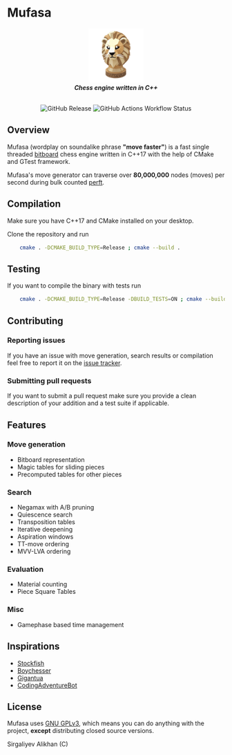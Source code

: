 # Mufasa

<div align="center">
<img src="./assets/icon.png" style="width:25%;">
<br>
<b><i>Chess engine written in C++</i></b>
<br>
<br>

![GitHub Release](https://img.shields.io/github/v/release/kanin9/mufasa?style=for-the-badge)
![GitHub Actions Workflow Status](https://img.shields.io/github/actions/workflow/status/kanin9/mufasa/cmake_release.yml?style=for-the-badge)


</div>

## Overview

Mufasa (wordplay on soundalike phrase **"move faster"**) is a fast single threaded [bitboard](https://www.chessprogramming.org/Bitboards) chess engine written in C++17 with the help of CMake and GTest framework.

Mufasa's move generator can traverse over **80,000,000** nodes (moves) per second during bulk counted [perft](https://www.chessprogramming.org/Perft).

## Compilation

Make sure you have C++17 and CMake installed on your desktop.

Clone the repository and run

```sh
    cmake . -DCMAKE_BUILD_TYPE=Release ; cmake --build .
```

## Testing

If you want to compile the binary with tests run

```sh
    cmake . -DCMAKE_BUILD_TYPE=Release -DBUILD_TESTS=ON ; cmake --build .
```

## Contributing

### Reporting issues

If you have an issue with move generation, search results or compilation feel free to report it on the [issue tracker](https://github.com/kanin9/mufasa/issues).

### Submitting pull requests

If you want to submit a pull request make sure you provide a clean description of your addition and a test suite if applicable.  

## Features

### Move generation
- Bitboard representation
- Magic tables for sliding pieces
- Precomputed tables for other pieces

### Search
- Negamax with A/B pruning
- Quiescence search
- Transposition tables
- Iterative deepening
- Aspiration windows
- TT-move ordering
- MVV-LVA ordering

### Evaluation
- Material counting
- Piece Square Tables

### Misc
- Gamephase based time management

## Inspirations

- [Stockfish](https://github.com/official-stockfish/Stockfish)
- [Boychesser](https://github.com/analog-hors/Boychesser)
- [Gigantua](https://github.com/Gigantua/Gigantua)
- [CodingAdventureBot](https://github.com/SebLague/Chess-Coding-Adventure)

## License

Mufasa uses [GNU GPLv3](https://choosealicense.com/licenses/gpl-3.0/), which means you can do anything with the project, **except** distributing closed source versions.

Sirgaliyev Alikhan (C)